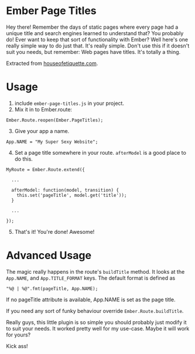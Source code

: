 Ember Page Titles
=================

Hey there! Remember the days of static pages where every page had a unique title
and search engines learned to understand that? You probably do! Ever want to
keep that sort of functionality with Ember? Well here's one really simple way to
do just that. It's really simple. Don't use this if it doesn't suit you needs,
but remember: Web pages have titles. It's totally a thing.

Extracted from [houseofetiquette.com](https://houseofetiquette.com).

Usage
=====

1. include `ember-page-titles.js` in your project.
2. Mix it in to Ember.route:
```
Ember.Route.reopen(Ember.PageTitles);
```
3. Give your app a name.
```
App.NAME = "My Super Sexy Website";
```
4. Set a page title somewhere in your route. `afterModel` is a good place to do
   this.
```
MyRoute = Ember.Route.extend({

  ...

  afterModel: function(model, transition) {
    this.set('pageTitle', model.get('title'));
  }

  ...

});
```
5. That's it! You're done! Awesome!

Advanced Usage
==============

The magic really happens in the route's `buildTitle` method. It looks at the
`App.NAME`, and `App.TITLE_FORMAT` keys. The default format is defined as
```
"%@ | %@".fmt(pageTitle, App.NAME);
```
If no pageTitle attribute is available, App.NAME is set as the page title.

If you need any sort of funky behaviour override `Ember.Route.buildTitle`.

Really guys, this little plugin is so simple you should probably just modify it
to suit your needs. It worked pretty well for my use-case. Maybe it will work
for yours?

Kick ass!
